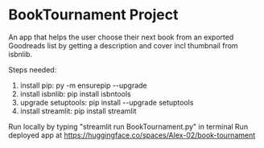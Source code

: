 # BookTournament Project

An app that helps the user choose their next book from an exported Goodreads list 
by getting a description and cover incl thumbnail from isbnlib.

Steps needed:
1. install pip: py -m ensurepip --upgrade
2. install isbnlib: pip install isbntools
3. upgrade setuptools: pip install --upgrade setuptools
4. install streamlit: pip install streamlit

Run locally by typing "streamlit run BookTournament.py" in terminal
Run deployed app at https://huggingface.co/spaces/Alex-02/book-tournament

